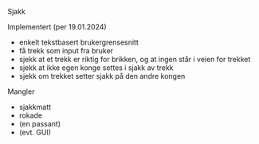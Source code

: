 Sjakk

Implementert (per 19.01.2024)
- enkelt tekstbasert brukergrensesnitt
- få trekk som input fra bruker
- sjekk at et trekk er riktig for brikken, og at ingen står i veien for trekket
- sjekk at ikke egen konge settes i sjakk av trekk
- sjekk om trekket setter sjakk på den andre kongen

Mangler
- sjakkmatt
- rokade
- (en passant)
- (evt. GUI)

